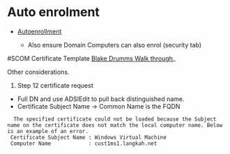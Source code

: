 # Auto enrolment
- [Autoenrollment](https://docs.cyberark.com/Idaptive/Latest/en/Content/CoreServices/Connector/UserComputerCerts.htm?TocPath=Administrator%7CConfigure%20MFA%7CManage%20AD%20certificates%20in%20devices%7C_____1#:~:text=To%20enable%20the%20Certificate%20enrollment%20policy%20for%20user%20certificates%20expand,Click%20OK)

  - Also ensure Domain Computers can also enrol (security tab)

#SCOM Certificate Template
[Blake Drumms Walk through](https://blakedrumm.com/blog/create-operations-manager-certificate-template/)_

Other considerations.
1. Step 12 certificate request
- Full DN and use ADSIEdit to pull back distinguished name.
- Certificate Subject Name -> Common Name is the FQDN
```
  The specified certificate could not be loaded because the Subject name on the certificate does not match the local computer name. Below is an example of an error.
 Certificate Subject Name : Windows Virtual Machine
 Computer Name            : cust1ms1.langkah.net
```
